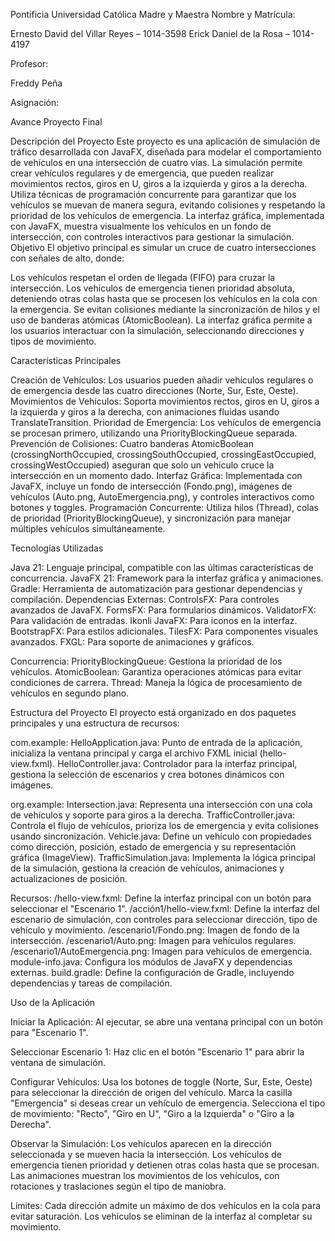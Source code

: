 Pontificia Universidad Católica Madre y Maestra
Nombre y Matrícula:

Ernesto David del Villar Reyes – 1014-3598
Erick Daniel de la Rosa – 1014-4197

Profesor:

Freddy Peña

Asignación:

Avance Proyecto Final

Descripción del Proyecto
Este proyecto es una aplicación de simulación de tráfico desarrollada con JavaFX, diseñada para modelar el comportamiento de vehículos en una intersección de cuatro vías. La simulación permite crear vehículos regulares y de emergencia, que pueden realizar movimientos rectos, giros en U, giros a la izquierda y giros a la derecha. Utiliza técnicas de programación concurrente para garantizar que los vehículos se muevan de manera segura, evitando colisiones y respetando la prioridad de los vehículos de emergencia. La interfaz gráfica, implementada con JavaFX, muestra visualmente los vehículos en un fondo de intersección, con controles interactivos para gestionar la simulación.
Objetivo
El objetivo principal es simular un cruce de cuatro intersecciones con señales de alto, donde:

Los vehículos respetan el orden de llegada (FIFO) para cruzar la intersección.
Los vehículos de emergencia tienen prioridad absoluta, deteniendo otras colas hasta que se procesen los vehículos en la cola con la emergencia.
Se evitan colisiones mediante la sincronización de hilos y el uso de banderas atómicas (AtomicBoolean).
La interfaz gráfica permite a los usuarios interactuar con la simulación, seleccionando direcciones y tipos de movimiento.

Características Principales

Creación de Vehículos: Los usuarios pueden añadir vehículos regulares o de emergencia desde las cuatro direcciones (Norte, Sur, Este, Oeste).
Movimientos de Vehículos: Soporta movimientos rectos, giros en U, giros a la izquierda y giros a la derecha, con animaciones fluidas usando TranslateTransition.
Prioridad de Emergencia: Los vehículos de emergencia se procesan primero, utilizando una PriorityBlockingQueue separada.
Prevención de Colisiones: Cuatro banderas AtomicBoolean (crossingNorthOccupied, crossingSouthOccupied, crossingEastOccupied, crossingWestOccupied) aseguran que solo un vehículo cruce la intersección en un momento dado.
Interfaz Gráfica: Implementada con JavaFX, incluye un fondo de intersección (Fondo.png), imágenes de vehículos (Auto.png, AutoEmergencia.png), y controles interactivos como botones y toggles.
Programación Concurrente: Utiliza hilos (Thread), colas de prioridad (PriorityBlockingQueue), y sincronización para manejar múltiples vehículos simultáneamente.

Tecnologías Utilizadas

Java 21: Lenguaje principal, compatible con las últimas características de concurrencia.
JavaFX 21: Framework para la interfaz gráfica y animaciones.
Gradle: Herramienta de automatización para gestionar dependencias y compilación.
Dependencias Externas:
ControlsFX: Para controles avanzados de JavaFX.
FormsFX: Para formularios dinámicos.
ValidatorFX: Para validación de entradas.
Ikonli JavaFX: Para iconos en la interfaz.
BootstrapFX: Para estilos adicionales.
TilesFX: Para componentes visuales avanzados.
FXGL: Para soporte de animaciones y gráficos.


Concurrencia:
PriorityBlockingQueue: Gestiona la prioridad de los vehículos.
AtomicBoolean: Garantiza operaciones atómicas para evitar condiciones de carrera.
Thread: Maneja la lógica de procesamiento de vehículos en segundo plano.



Estructura del Proyecto
El proyecto está organizado en dos paquetes principales y una estructura de recursos:

com.example:
HelloApplication.java: Punto de entrada de la aplicación, inicializa la ventana principal y carga el archivo FXML inicial (hello-view.fxml).
HelloController.java: Controlador para la interfaz principal, gestiona la selección de escenarios y crea botones dinámicos con imágenes.


org.example:
Intersection.java: Representa una intersección con una cola de vehículos y soporte para giros a la derecha.
TrafficController.java: Controla el flujo de vehículos, prioriza los de emergencia y evita colisiones usando sincronización.
Vehicle.java: Define un vehículo con propiedades como dirección, posición, estado de emergencia y su representación gráfica (ImageView).
TrafficSimulation.java: Implementa la lógica principal de la simulación, gestiona la creación de vehículos, animaciones y actualizaciones de posición.


Recursos:
/hello-view.fxml: Define la interfaz principal con un botón para seleccionar el "Escenario 1".
/acción1/hello-view.fxml: Define la interfaz del escenario de simulación, con controles para seleccionar dirección, tipo de vehículo y movimiento.
/escenario1/Fondo.png: Imagen de fondo de la intersección.
/escenario1/Auto.png: Imagen para vehículos regulares.
/escenario1/AutoEmergencia.png: Imagen para vehículos de emergencia.
module-info.java: Configura los módulos de JavaFX y dependencias externas.
build.gradle: Define la configuración de Gradle, incluyendo dependencias y tareas de compilación.



Uso de la Aplicación

Iniciar la Aplicación:
Al ejecutar, se abre una ventana principal con un botón para "Escenario 1".


Seleccionar Escenario 1:
Haz clic en el botón "Escenario 1" para abrir la ventana de simulación.


Configurar Vehículos:
Usa los botones de toggle (Norte, Sur, Este, Oeste) para seleccionar la dirección de origen del vehículo.
Marca la casilla "Emergencia" si deseas crear un vehículo de emergencia.
Selecciona el tipo de movimiento: "Recto", "Giro en U", "Giro a la Izquierda" o "Giro a la Derecha".


Observar la Simulación:
Los vehículos aparecen en la dirección seleccionada y se mueven hacia la intersección.
Los vehículos de emergencia tienen prioridad y detienen otras colas hasta que se procesan.
Las animaciones muestran los movimientos de los vehículos, con rotaciones y traslaciones según el tipo de maniobra.


Límites:
Cada dirección admite un máximo de dos vehículos en la cola para evitar saturación.
Los vehículos se eliminan de la interfaz al completar su movimiento.



